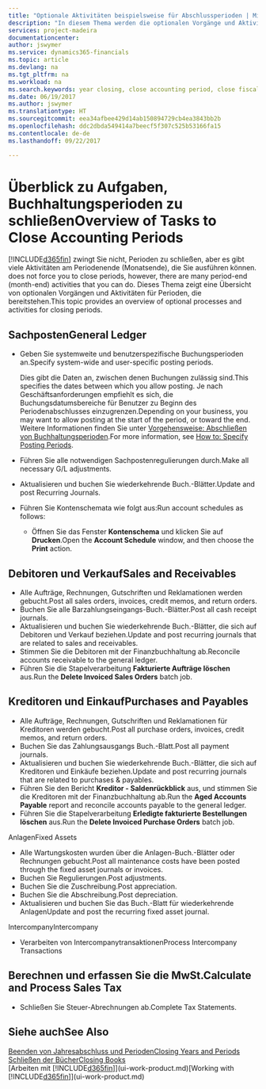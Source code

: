 ```yaml
---
title: "Optionale Aktivitäten beispielsweise für Abschlussperioden | Microsoft Docs"
description: "In diesem Thema werden die optionalen Vorgänge und Aktivitäten Abschlussbuchhaltungsperioden in Financials dargelegt."
services: project-madeira
documentationcenter: 
author: jswymer
ms.service: dynamics365-financials
ms.topic: article
ms.devlang: na
ms.tgt_pltfrm: na
ms.workload: na
ms.search.keywords: year closing, close accounting period, close fiscal year, aging, creditor payments, vendor payments
ms.date: 06/19/2017
ms.author: jswymer
ms.translationtype: HT
ms.sourcegitcommit: eea34afbee429d14ab150894729cb4ea3843bb2b
ms.openlocfilehash: ddc2dbda549414a7beecf5f307c525b53166fa15
ms.contentlocale: de-de
ms.lasthandoff: 09/22/2017

---
```

# <a name="overview-of-tasks-to-close-accounting-periods"></a><span data-ttu-id="7d5c8-103">Überblick zu Aufgaben, Buchhaltungsperioden zu schließen</span><span class="sxs-lookup"><span data-stu-id="7d5c8-103">Overview of Tasks to Close Accounting Periods</span></span>
[!INCLUDE[d365fin](includes/d365fin_md.md)]<span data-ttu-id="7d5c8-104"> zwingt Sie nicht, Perioden zu schließen, aber es gibt viele Aktivitäten am Periodenende (Monatsende), die Sie ausführen können.</span><span class="sxs-lookup"><span data-stu-id="7d5c8-104"> does not force you to close periods, however, there are many period-end (month-end) activities that you can do.</span></span> <span data-ttu-id="7d5c8-105">Dieses Thema zeigt eine Übersicht von optionalen Vorgängen und Aktivitäten für Perioden, die bereitstehen.</span><span class="sxs-lookup"><span data-stu-id="7d5c8-105">This topic provides an overview of optional processes and activities for closing periods.</span></span>  

## <a name="general-ledger"></a><span data-ttu-id="7d5c8-106">Sachposten</span><span class="sxs-lookup"><span data-stu-id="7d5c8-106">General Ledger</span></span>
* <span data-ttu-id="7d5c8-107">Geben Sie systemweite und benutzerspezifische Buchungsperioden an.</span><span class="sxs-lookup"><span data-stu-id="7d5c8-107">Specify system-wide and user-specific posting periods.</span></span>  

    <span data-ttu-id="7d5c8-108">Dies gibt die Daten an, zwischen denen Buchungen zulässig sind.</span><span class="sxs-lookup"><span data-stu-id="7d5c8-108">This specifies the dates between which you allow posting.</span></span> <span data-ttu-id="7d5c8-109">Je nach Geschäftsanforderungen empfiehlt es sich, die Buchungsdatumsbereiche für Benutzer zu Beginn des Periodenabschlusses einzugrenzen.</span><span class="sxs-lookup"><span data-stu-id="7d5c8-109">Depending on your business, you may want to allow posting at the start of the period, or toward the end.</span></span> <span data-ttu-id="7d5c8-110">Weitere Informationen finden Sie unter [Vorgehensweise: Abschließen von Buchhaltungsperioden](finance-how-specify-posting-periods.md).</span><span class="sxs-lookup"><span data-stu-id="7d5c8-110">For more information, see [How to: Specify Posting Periods](finance-how-specify-posting-periods.md).</span></span>  
* <span data-ttu-id="7d5c8-111">Führen Sie alle notwendigen Sachpostenregulierungen durch.</span><span class="sxs-lookup"><span data-stu-id="7d5c8-111">Make all necessary G/L adjustments.</span></span>  
* <span data-ttu-id="7d5c8-112">Aktualisieren und buchen Sie wiederkehrende Buch.-Blätter.</span><span class="sxs-lookup"><span data-stu-id="7d5c8-112">Update and post Recurring Journals.</span></span>  
  <!--* Process Consolidations-->
* <span data-ttu-id="7d5c8-113">Führen Sie Kontenschemata wie folgt aus:</span><span class="sxs-lookup"><span data-stu-id="7d5c8-113">Run account schedules as follows:</span></span>  
  * <span data-ttu-id="7d5c8-114">Öffnen Sie das Fenster **Kontenschema** und klicken Sie auf **Drucken**.</span><span class="sxs-lookup"><span data-stu-id="7d5c8-114">Open the **Account Schedule** window, and then choose the **Print** action.</span></span>  

## <a name="sales-and-receivables"></a><span data-ttu-id="7d5c8-115">Debitoren und Verkauf</span><span class="sxs-lookup"><span data-stu-id="7d5c8-115">Sales and Receivables</span></span>
* <span data-ttu-id="7d5c8-116">Alle Aufträge, Rechnungen, Gutschriften und Reklamationen werden gebucht.</span><span class="sxs-lookup"><span data-stu-id="7d5c8-116">Post all sales orders, invoices, credit memos, and return orders.</span></span>  
* <span data-ttu-id="7d5c8-117">Buchen Sie alle Barzahlungseingangs-Buch.-Blätter.</span><span class="sxs-lookup"><span data-stu-id="7d5c8-117">Post all cash receipt journals.</span></span>  
* <span data-ttu-id="7d5c8-118">Aktualisieren und buchen Sie wiederkehrende Buch.-Blätter, die sich auf Debitoren und Verkauf beziehen.</span><span class="sxs-lookup"><span data-stu-id="7d5c8-118">Update and post recurring journals that are related to sales and receivables.</span></span>  
* <span data-ttu-id="7d5c8-119">Stimmen Sie die Debitoren mit der Finanzbuchhaltung ab.</span><span class="sxs-lookup"><span data-stu-id="7d5c8-119">Reconcile accounts receivable to the general ledger.</span></span>  
* <span data-ttu-id="7d5c8-120">Führen Sie die Stapelverarbeitung **Fakturierte Aufträge löschen** aus.</span><span class="sxs-lookup"><span data-stu-id="7d5c8-120">Run the **Delete Invoiced Sales Orders** batch job.</span></span>  

## <a name="purchases-and-payables"></a><span data-ttu-id="7d5c8-121">Kreditoren und Einkauf</span><span class="sxs-lookup"><span data-stu-id="7d5c8-121">Purchases and Payables</span></span>
* <span data-ttu-id="7d5c8-122">Alle Aufträge, Rechnungen, Gutschriften und Reklamationen für Kreditoren werden gebucht.</span><span class="sxs-lookup"><span data-stu-id="7d5c8-122">Post all purchase orders, invoices, credit memos, and return orders.</span></span>  
* <span data-ttu-id="7d5c8-123">Buchen Sie das Zahlungsausgangs Buch.-Blatt.</span><span class="sxs-lookup"><span data-stu-id="7d5c8-123">Post all payment journals.</span></span>  
* <span data-ttu-id="7d5c8-124">Aktualisieren und buchen Sie wiederkehrende Buch.-Blätter, die sich auf Kreditoren und Einkäufe beziehen.</span><span class="sxs-lookup"><span data-stu-id="7d5c8-124">Update and post recurring journals that are related to purchases & payables.</span></span>  
* <span data-ttu-id="7d5c8-125">Führen Sie den Bericht **Kreditor - Saldenrückblick** aus, und stimmen Sie die Kreditoren mit der Finanzbuchhaltung ab.</span><span class="sxs-lookup"><span data-stu-id="7d5c8-125">Run the **Aged Accounts Payable** report and reconcile accounts payable to the general ledger.</span></span>  
* <span data-ttu-id="7d5c8-126">Führen Sie die Stapelverarbeitung **Erledigte fakturierte Bestellungen löschen** aus.</span><span class="sxs-lookup"><span data-stu-id="7d5c8-126">Run the **Delete Invoiced Purchase Orders** batch job.</span></span>  

<span data-ttu-id="7d5c8-127">Anlagen</span><span class="sxs-lookup"><span data-stu-id="7d5c8-127">Fixed Assets</span></span>
* <span data-ttu-id="7d5c8-128">Alle Wartungskosten wurden über die Anlagen-Buch.-Blätter oder Rechnungen gebucht.</span><span class="sxs-lookup"><span data-stu-id="7d5c8-128">Post all maintenance costs have been posted through the fixed asset journals or invoices.</span></span>
* <span data-ttu-id="7d5c8-129">Buchen Sie Regulierungen.</span><span class="sxs-lookup"><span data-stu-id="7d5c8-129">Post adjustments.</span></span>
* <span data-ttu-id="7d5c8-130">Buchen Sie die Zuschreibung.</span><span class="sxs-lookup"><span data-stu-id="7d5c8-130">Post appreciation.</span></span>
* <span data-ttu-id="7d5c8-131">Buchen Sie die Abschreibung.</span><span class="sxs-lookup"><span data-stu-id="7d5c8-131">Post depreciation.</span></span>
* <span data-ttu-id="7d5c8-132">Aktualisieren und buchen Sie das Buch.-Blatt für wiederkehrende Anlagen</span><span class="sxs-lookup"><span data-stu-id="7d5c8-132">Update and post the recurring fixed asset journal.</span></span>

<span data-ttu-id="7d5c8-133">Intercompany</span><span class="sxs-lookup"><span data-stu-id="7d5c8-133">Intercompany</span></span>
* <span data-ttu-id="7d5c8-134">Verarbeiten von Intercompanytransaktionen</span><span class="sxs-lookup"><span data-stu-id="7d5c8-134">Process Intercompany Transactions</span></span>

## <a name="calculate-and-process-sales-tax"></a><span data-ttu-id="7d5c8-135">Berechnen und erfassen Sie die MwSt.</span><span class="sxs-lookup"><span data-stu-id="7d5c8-135">Calculate and Process Sales Tax</span></span>
* <span data-ttu-id="7d5c8-136">Schließen Sie Steuer-Abrechnungen ab.</span><span class="sxs-lookup"><span data-stu-id="7d5c8-136">Complete Tax Statements.</span></span>  

## <a name="see-also"></a><span data-ttu-id="7d5c8-137">Siehe auch</span><span class="sxs-lookup"><span data-stu-id="7d5c8-137">See Also</span></span>
[<span data-ttu-id="7d5c8-138">Beenden von Jahresabschluss und Perioden</span><span class="sxs-lookup"><span data-stu-id="7d5c8-138">Closing Years and Periods</span></span>](year-close-years-periods.md)  
[<span data-ttu-id="7d5c8-139">Schließen der Bücher</span><span class="sxs-lookup"><span data-stu-id="7d5c8-139">Closing Books</span></span>](year-close-books.md)  
<span data-ttu-id="7d5c8-140">[Arbeiten mit [!INCLUDE[d365fin](includes/d365fin_md.md)]](ui-work-product.md)</span><span class="sxs-lookup"><span data-stu-id="7d5c8-140">[Working with [!INCLUDE[d365fin](includes/d365fin_md.md)]](ui-work-product.md)</span></span>

